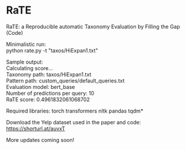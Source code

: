 # RaTE
RaTE: a Reproducible automatic Taxonomy Evaluation by Filling the Gap (Code)

Minimalistic run:  
python rate.py -t "taxos/HiExpan1.txt"

Sample output:  
Calculating score...  
Taxonomy path: taxos/HiExpan1.txt  
Pattern path: custom_queries/default_queries.txt  
Evaluation model: bert_base  
Number of predictions per query: 10  
RaTE score: 0.4961832061068702


Required libraries:
torch
transformers
nltk
pandas
tqdm*


Download the Yelp dataset used in the paper and code: https://shorturl.at/auvxT

More updates coming soon!
